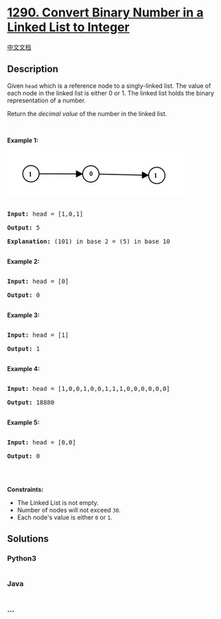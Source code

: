 # [1290. Convert Binary Number in a Linked List to Integer](https://leetcode.com/problems/convert-binary-number-in-a-linked-list-to-integer)

[中文文档](/solution/1200-1299/1290.Convert%20Binary%20Number%20in%20a%20Linked%20List%20to%20Integer/README.md)

## Description

<p>Given <code>head</code> which is a reference node to&nbsp;a singly-linked list. The value of each node in the linked list is either 0 or 1. The linked list holds the binary representation of a number.</p>

<p>Return the <em>decimal value</em> of the number in the linked list.</p>

<p>&nbsp;</p>

<p><strong>Example 1:</strong></p>

![](./images/graph-1.png)

<pre>

<strong>Input:</strong> head = [1,0,1]

<strong>Output:</strong> 5

<strong>Explanation:</strong> (101) in base 2 = (5) in base 10

</pre>

<p><strong>Example 2:</strong></p>

<pre>

<strong>Input:</strong> head = [0]

<strong>Output:</strong> 0

</pre>

<p><strong>Example 3:</strong></p>

<pre>

<strong>Input:</strong> head = [1]

<strong>Output:</strong> 1

</pre>

<p><strong>Example 4:</strong></p>

<pre>

<strong>Input:</strong> head = [1,0,0,1,0,0,1,1,1,0,0,0,0,0,0]

<strong>Output:</strong> 18880

</pre>

<p><strong>Example 5:</strong></p>

<pre>

<strong>Input:</strong> head = [0,0]

<strong>Output:</strong> 0

</pre>

<p>&nbsp;</p>

<p><strong>Constraints:</strong></p>

<ul>
	<li>The Linked List is not empty.</li>
	<li>Number of nodes&nbsp;will not exceed <code>30</code>.</li>
	<li>Each node&#39;s value is either&nbsp;<code>0</code> or <code>1</code>.</li>
</ul>

## Solutions

<!-- tabs:start -->

### **Python3**

```python

```

### **Java**

```java

```

### **...**

```

```

<!-- tabs:end -->
